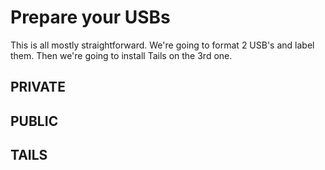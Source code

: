 # Prepare your USBs
This is all mostly straightforward. We're going to format 2 USB's and label them. Then we're going to install Tails on the 3rd one.

## PRIVATE


## PUBLIC


## TAILS


